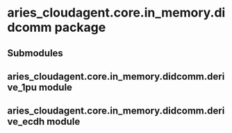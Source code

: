 # aries_cloudagent.core.in_memory.didcomm package

## Submodules

## aries_cloudagent.core.in_memory.didcomm.derive_1pu module

## aries_cloudagent.core.in_memory.didcomm.derive_ecdh module
